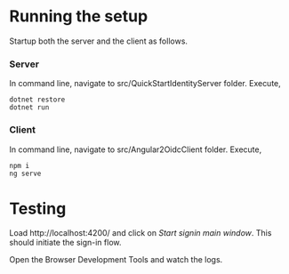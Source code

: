 # Running the setup

Startup both the server and the client as follows.

### Server 

In command line, navigate to src/QuickStartIdentityServer folder. 
Execute,

```text
dotnet restore
dotnet run
```

### Client

In command line, navigate to src/Angular2OidcClient folder. 
Execute,

```text
npm i
ng serve
```

# Testing

Load http://localhost:4200/ and click on *Start signin main window*. This should initiate the sign-in flow. 

Open the Browser Development Tools and watch the logs.